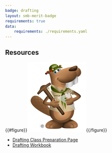 ```yaml
---
badge: drafting
layout: smb-merit-badge
requirements: true
data:
    requirements: ./requirements.yaml
---
```


## Resources

{{#figure}}<img src="drafting-bucky.jpg" class="W(100%)" />{{/figure}}
* [Drafting Class Preparation Page](drafting-cpp.pdf)
* [Drafting Workbook](drafting-workbook.pdf)
